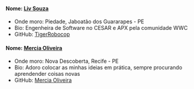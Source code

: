 #### Nome: [Liv Souza](https://github.com/TigerRobocop/)
- Onde moro: Piedade, Jaboatão dos Guararapes - PE
- Bio: Engenheira de Software no CESAR e APX pela comunidade WWC
- GitHub: [TigerRobocop](https://github.com/TigerRobocop/)
#### Nome: [Mercia Oliveira](https://github.com/MerciaOliveira/)
- Onde moro: Nova Descoberta, Recife - PE
- Bio: Adoro colocar as minhas ideias em prática, sempre procurando aprendender coisas novas
- GitHub: [Mercia Oliveira](https://github.com/MerciaOliveira/)
